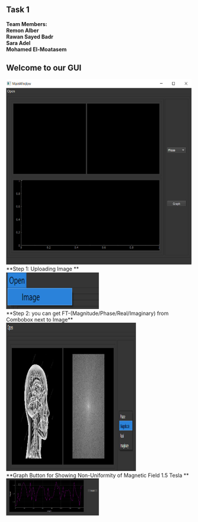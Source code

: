 ## Task 1
**Team Members:**<br/>
**Remon Alber**<br/>
**Rawan Sayed Badr**<br/>
**Sara Adel**<br/>
**Mohamed El-Moatasem**<br/>

## Welcome to our GUI
<img src="1.png" width="500" height="500" /> 
**Step 1: Uploading Image ** <br/>
<img src="2.png" width="250" height="100" /> <br/>
**Step 2: you can get FT-(Magnitude/Phase/Real/Imaginary) from Combobox next to Image** <br/>
<img src="3.png" width="350" height="400" /> <br/>
**Graph Button for Showing Non-Uniformity of Magnetic Field 1.5 Tesla  ** <br/>
<img src="4.png" width="250" height="100" /> <br/>


